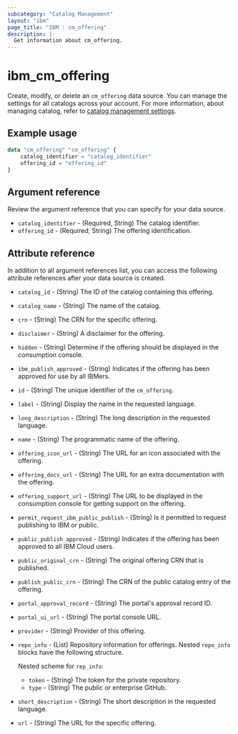 ```yaml
---
subcategory: "Catalog Management"
layout: "ibm"
page_title: "IBM : cm_offering"
description: |-
  Get information about cm_offering.
---
```


# ibm_cm_offering

Create, modify, or delete an `cm_offering` data source. You can manage the settings for all catalogs across your account. For more information, about managing catalog, refer to [catalog management settings](https://cloud.ibm.com/docs/account?topic=account-account-getting-started).


## Example usage

```terraform
data "cm_offering" "cm_offering" {
	catalog_identifier = "catalog_identifier"
	offering_id = "offering_id"
}
```


## Argument reference
Review the argument reference that you can specify for your data source. 

- `catalog_identifier` - (Required, String) The catalog identifier.
- `offering_id` - (Required, String) The offering identification.


## Attribute reference
In addition to all argument references list, you can access the following attribute references after your data source is created.

- `catalog_id` - (String) The ID of the catalog containing this offering.
- `catalog_name` - (String) The name of the catalog.
- `crn` - (String) The CRN for the specific offering.
- `disclaimer` - (String) A disclaimer for the offering.
- `hidden` - (String) Determine if the offering should be displayed in the consumption console.
- `ibm_publish_approved` - (String) Indicates if the offering has been approved for use by all IBMers.
- `id` - (String) The unique identifier of the `cm_offering`.
- `label` - (String) Display the name in the requested language.
- `long_description` - (String) The long description in the requested language.
- `name` - (String) The programmatic name of the offering.
- `offering_icon_url` - (String) The URL for an icon associated with the offering.
- `offering_docs_url` - (String) The URL for an extra documentation with the offering.
- `offering_support_url` - (String) The URL to be displayed in the consumption console for getting support on the offering.
- `permit_request_ibm_public_publish` - (String) Is it permitted to request publishing to IBM or public.
- `public_publish_approved` - (String) Indicates if the offering has been approved to all IBM Cloud users.
- `public_original_crn` - (String) The original offering CRN that is published.
- `publish_public_crn` - (String) The CRN of the public catalog entry of the offering.
- `portal_approval_record` - (String) The portal's approval record ID.
- `portal_ui_url` - (String) The portal console URL.
- `provider` - (String) Provider of this offering.
- `repo_info` - (List) Repository information for offerings. Nested `repo_info` blocks have the following structure.
  
  Nested scheme for `rep_info`:
  - `token` - (String) The token for the private repository.
  - `type` - (String) The public or enterprise GitHub.

- `short_description` - (String) The short description in the requested language.
- `url` - (String) The URL for the specific offering.

